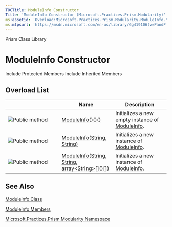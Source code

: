 ```yaml
---
TOCTitle: ModuleInfo Constructor
Title: 'ModuleInfo Constructor (Microsoft.Practices.Prism.Modularity)'
ms:assetid: 'Overload:Microsoft.Practices.Prism.Modularity.ModuleInfo.\#ctor'
ms:mtpsurl: 'https://msdn.microsoft.com/en-us/library/Gg419106(v=PandP.50)'
---
```


Prism Class Library

ModuleInfo Constructor
======================

Include Protected Members
Include Inherited Members

Overload List
-------------

<span id="overloadMembersTableToggle"></span>
<table>
<colgroup>
<col width="33%" />
<col width="33%" />
<col width="33%" />
</colgroup>
<thead>
<tr class="header">
<th> </th>
<th>Name</th>
<th>Description</th>
</tr>
</thead>
<tbody>
<tr class="odd">
<td><img src="https://msdn.microsoft.com/en-us/Gg419106.pubmethod(en-us,PandP.50).gif" title="Public method" /></td>
<td><a href="https://msdn.microsoft.com/m:microsoft.practices.prism.modularity.moduleinfo.">ModuleInfo()()()</a></td>
<td><div class="summary">
Initializes a new empty instance of <a href="https://msdn.microsoft.com/t:microsoft.practices.prism.modularity.moduleinfo">ModuleInfo</a>.
</div></td>
</tr>
<tr class="even">
<td><img src="https://msdn.microsoft.com/en-us/Gg419106.pubmethod(en-us,PandP.50).gif" title="Public method" /></td>
<td><a href="https://msdn.microsoft.com/m:microsoft.practices.prism.modularity.moduleinfo.">ModuleInfo(String, String)</a></td>
<td><div class="summary">
Initializes a new instance of <a href="https://msdn.microsoft.com/t:microsoft.practices.prism.modularity.moduleinfo">ModuleInfo</a>.
</div></td>
</tr>
<tr class="odd">
<td><img src="https://msdn.microsoft.com/en-us/Gg419106.pubmethod(en-us,PandP.50).gif" title="Public method" /></td>
<td><a href="https://msdn.microsoft.com/m:microsoft.practices.prism.modularity.moduleinfo.">ModuleInfo(String, String, array&lt;String&gt;[]()[])</a></td>
<td><div class="summary">
Initializes a new instance of <a href="https://msdn.microsoft.com/t:microsoft.practices.prism.modularity.moduleinfo">ModuleInfo</a>.
</div></td>
</tr>
</tbody>
</table>

See Also
--------

<span id="seeAlsoToggle"></span>
[ModuleInfo Class](https://msdn.microsoft.com/t:microsoft.practices.prism.modularity.moduleinfo)

[ModuleInfo Members](https://msdn.microsoft.com/allmembers.t:microsoft.practices.prism.modularity.moduleinfo)

[Microsoft.Practices.Prism.Modularity Namespace](https://msdn.microsoft.com/n:microsoft.practices.prism.modularity)
